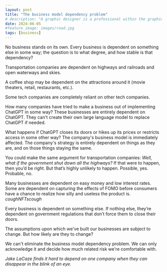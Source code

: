 ```yaml
---
layout: post
title: "The business model dependency problem"
# description: "A graphic designer is a professional within the graphic design and graphic arts industry."
date: 2024-06-05
#feature_image: images/road.jpg
tags: [business]
---
```


No business stands on its own. Every business is dependent on something else in some way; the question is to what degree, and how stable is that dependency? <!--more-->

Transportation companies are dependent on highways and railroads and open waterways and skies.

A coffee shop may be dependent on the attractions around it (movie theaters, retail, restaurants, etc.).

Some tech companies are completely reliant on other tech companies.

How many companies have tried to make a business out of implementing ChatGPT in some way? These businesses are entirely dependent on ChatGPT. They can't create their own large language model to replace ChatGPT if needed.

What happens if ChatGPT closes its doors or hikes up its prices or restricts access in some other way? The company's business model is immediately affected. The company's strategy is entirely dependent on things as they are, and on those things staying the same.

You could make the same argument for transportation companies: *Well, what if the government shut down all the highways?* If that were to happen, then you’d be right. But that’s highly unlikely to happen. Possible, yes. Probable, no.

Many businesses are dependent on easy money and low interest rates. Some are dependent on capturing the effects of FOMO before consumers have a chance to realize how silly and useless the product is. *coughNFTscough*

Every business is dependent on something else. If nothing else, they’re dependent on government regulations that don’t force them to close their doors.

The assumptions upon which we've built our businesses are subject to change. But how likely are they to change?

We can't eliminate the business model dependency problem. We can only acknowledge it and decide how much related risk we're comfortable with.

*Jake LaCaze finds it hard to depend on one company when they can disappear in the blink of an eye.*
